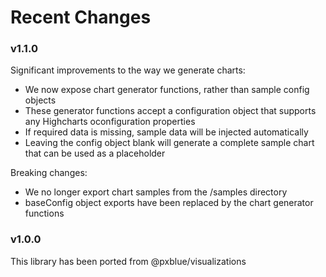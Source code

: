 # Recent Changes

### v1.1.0
Significant improvements to the way we generate charts:
* We now expose chart generator functions, rather than sample config objects
* These generator functions accept a configuration object that supports any Highcharts oconfiguration properties
* If required data is missing, sample data will be injected automatically
* Leaving the config object blank will generate a complete sample chart that can be used as a placeholder

Breaking changes:
* We no longer export chart samples from the /samples directory
* baseConfig object exports have been replaced by the chart generator functions

### v1.0.0
This library has been ported from @pxblue/visualizations